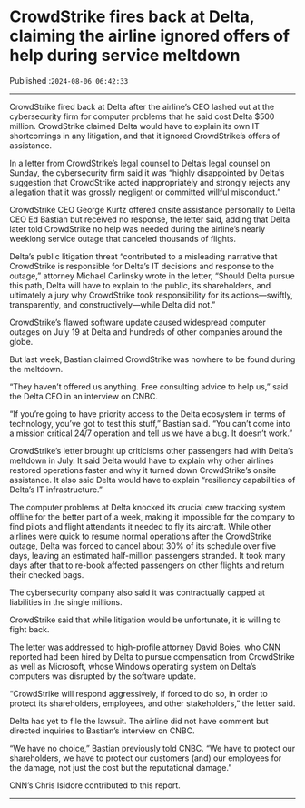 # CrowdStrike fires back at Delta, claiming the airline ignored offers of help during service meltdown

Published :`2024-08-06 06:42:33`

---

CrowdStrike fired back at Delta after the airline’s CEO lashed out at the cybersecurity firm for computer problems that he said cost Delta $500 million. CrowdStrike claimed Delta would have to explain its own IT shortcomings in any litigation, and that it ignored CrowdStrike’s offers of assistance.

In a letter from CrowdStrike’s legal counsel to Delta’s legal counsel on Sunday, the cybersecurity firm said it was “highly disappointed by Delta’s suggestion that CrowdStrike acted inappropriately and strongly rejects any allegation that it was grossly negligent or committed willful misconduct.”

CrowdStrike CEO George Kurtz offered onsite assistance personally to Delta CEO Ed Bastian but received no response, the letter said, adding that Delta later told CrowdStrike no help was needed during the airline’s nearly weeklong service outage that canceled thousands of flights.

Delta’s public litigation threat “contributed to a misleading narrative that CrowdStrike is responsible for Delta’s IT decisions and response to the outage,” attorney Michael Carlinsky wrote in the letter, “Should Delta pursue this path, Delta will have to explain to the public, its shareholders, and ultimately a jury why CrowdStrike took responsibility for its actions—swiftly, transparently, and constructively—while Delta did not.”

CrowdStrike’s flawed software update caused widespread computer outages on July 19 at Delta and hundreds of other companies around the globe.

But last week, Bastian claimed CrowdStrike was nowhere to be found during the meltdown.

“They haven’t offered us anything. Free consulting advice to help us,” said the Delta CEO in an interview on CNBC.

“If you’re going to have priority access to the Delta ecosystem in terms of technology, you’ve got to test this stuff,” Bastian said. “You can’t come into a mission critical 24/7 operation and tell us we have a bug. It doesn’t work.”

CrowdStrike’s letter brought up criticisms other passengers had with Delta’s meltdown in July. It said Delta would have to explain why other airlines restored operations faster and why it turned down CrowdStrike’s onsite assistance. It also said Delta would have to explain “resiliency capabilities of Delta’s IT infrastructure.”

The computer problems at Delta knocked its crucial crew tracking system offline for the better part of a week, making it impossible for the company to find pilots and flight attendants it needed to fly its aircraft. While other airlines were quick to resume normal operations after the CrowdStrike outage, Delta was forced to cancel about 30% of its schedule over five days, leaving an estimated half-million passengers stranded. It took many days after that to re-book affected passengers on other flights and return their checked bags.

The cybersecurity company also said it was contractually capped at liabilities in the single millions.

CrowdStrike said that while litigation would be unfortunate, it is willing to fight back.

The letter was addressed to high-profile attorney David Boies, who CNN reported had been hired by Delta to pursue compensation from CrowdStrike as well as Microsoft, whose Windows operating system on Delta’s computers was disrupted by the software update.

“CrowdStrike will respond aggressively, if forced to do so, in order to protect its shareholders, employees, and other stakeholders,” the letter said.

Delta has yet to file the lawsuit. The airline did not have comment but directed inquiries to Bastian’s interview on CNBC.

“We have no choice,” Bastian previously told CNBC. “We have to protect our shareholders, we have to protect our customers (and) our employees for the damage, not just the cost but the reputational damage.”

CNN’s Chris Isidore contributed to this report.

---

